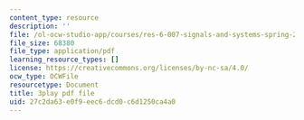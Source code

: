 ```yaml
---
content_type: resource
description: ''
file: /ol-ocw-studio-app/courses/res-6-007-signals-and-systems-spring-2011/27c2da63e0f9eec6dcd0c6d1250ca4a0_UIgA0czNj5g.pdf
file_size: 68380
file_type: application/pdf
learning_resource_types: []
license: https://creativecommons.org/licenses/by-nc-sa/4.0/
ocw_type: OCWFile
resourcetype: Document
title: 3play pdf file
uid: 27c2da63-e0f9-eec6-dcd0-c6d1250ca4a0
---
```

